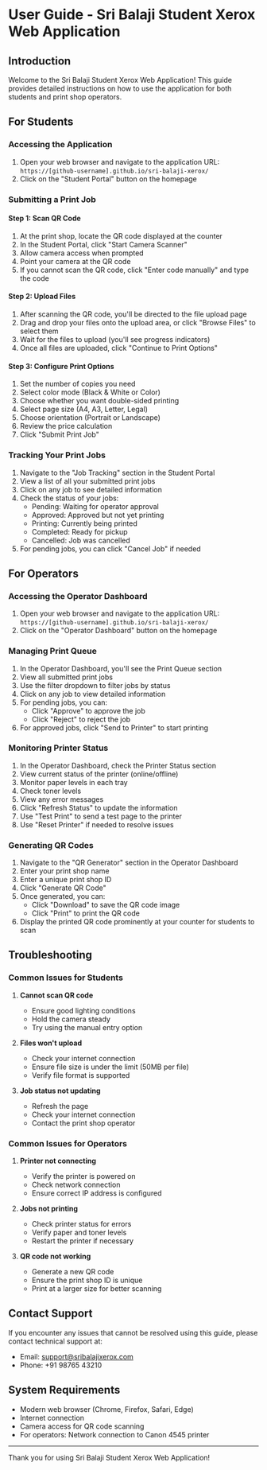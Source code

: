 # User Guide - Sri Balaji Student Xerox Web Application

## Introduction

Welcome to the Sri Balaji Student Xerox Web Application! This guide provides detailed instructions on how to use the application for both students and print shop operators.

## For Students

### Accessing the Application

1. Open your web browser and navigate to the application URL: `https://[github-username].github.io/sri-balaji-xerox/`
2. Click on the "Student Portal" button on the homepage

### Submitting a Print Job

#### Step 1: Scan QR Code
1. At the print shop, locate the QR code displayed at the counter
2. In the Student Portal, click "Start Camera Scanner"
3. Allow camera access when prompted
4. Point your camera at the QR code
5. If you cannot scan the QR code, click "Enter code manually" and type the code

#### Step 2: Upload Files
1. After scanning the QR code, you'll be directed to the file upload page
2. Drag and drop your files onto the upload area, or click "Browse Files" to select them
3. Wait for the files to upload (you'll see progress indicators)
4. Once all files are uploaded, click "Continue to Print Options"

#### Step 3: Configure Print Options
1. Set the number of copies you need
2. Select color mode (Black & White or Color)
3. Choose whether you want double-sided printing
4. Select page size (A4, A3, Letter, Legal)
5. Choose orientation (Portrait or Landscape)
6. Review the price calculation
7. Click "Submit Print Job"

### Tracking Your Print Jobs

1. Navigate to the "Job Tracking" section in the Student Portal
2. View a list of all your submitted print jobs
3. Click on any job to see detailed information
4. Check the status of your jobs:
   - Pending: Waiting for operator approval
   - Approved: Approved but not yet printing
   - Printing: Currently being printed
   - Completed: Ready for pickup
   - Cancelled: Job was cancelled
5. For pending jobs, you can click "Cancel Job" if needed

## For Operators

### Accessing the Operator Dashboard

1. Open your web browser and navigate to the application URL: `https://[github-username].github.io/sri-balaji-xerox/`
2. Click on the "Operator Dashboard" button on the homepage

### Managing Print Queue

1. In the Operator Dashboard, you'll see the Print Queue section
2. View all submitted print jobs
3. Use the filter dropdown to filter jobs by status
4. Click on any job to view detailed information
5. For pending jobs, you can:
   - Click "Approve" to approve the job
   - Click "Reject" to reject the job
6. For approved jobs, click "Send to Printer" to start printing

### Monitoring Printer Status

1. In the Operator Dashboard, check the Printer Status section
2. View current status of the printer (online/offline)
3. Monitor paper levels in each tray
4. Check toner levels
5. View any error messages
6. Click "Refresh Status" to update the information
7. Use "Test Print" to send a test page to the printer
8. Use "Reset Printer" if needed to resolve issues

### Generating QR Codes

1. Navigate to the "QR Generator" section in the Operator Dashboard
2. Enter your print shop name
3. Enter a unique print shop ID
4. Click "Generate QR Code"
5. Once generated, you can:
   - Click "Download" to save the QR code image
   - Click "Print" to print the QR code
6. Display the printed QR code prominently at your counter for students to scan

## Troubleshooting

### Common Issues for Students

1. **Cannot scan QR code**
   - Ensure good lighting conditions
   - Hold the camera steady
   - Try using the manual entry option

2. **Files won't upload**
   - Check your internet connection
   - Ensure file size is under the limit (50MB per file)
   - Verify file format is supported

3. **Job status not updating**
   - Refresh the page
   - Check your internet connection
   - Contact the print shop operator

### Common Issues for Operators

1. **Printer not connecting**
   - Verify the printer is powered on
   - Check network connection
   - Ensure correct IP address is configured

2. **Jobs not printing**
   - Check printer status for errors
   - Verify paper and toner levels
   - Restart the printer if necessary

3. **QR code not working**
   - Generate a new QR code
   - Ensure the print shop ID is unique
   - Print at a larger size for better scanning

## Contact Support

If you encounter any issues that cannot be resolved using this guide, please contact technical support at:

- Email: support@sribalajixerox.com
- Phone: +91 98765 43210

## System Requirements

- Modern web browser (Chrome, Firefox, Safari, Edge)
- Internet connection
- Camera access for QR code scanning
- For operators: Network connection to Canon 4545 printer

---

Thank you for using Sri Balaji Student Xerox Web Application!
